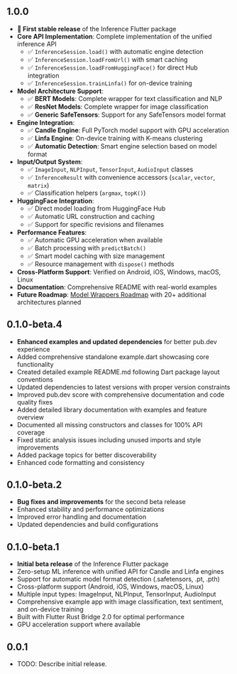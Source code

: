 ## 1.0.0

* **🎉 First stable release** of the Inference Flutter package
* **Core API Implementation**: Complete implementation of the unified inference API
  - ✅ `InferenceSession.load()` with automatic engine detection
  - ✅ `InferenceSession.loadFromUrl()` with smart caching
  - ✅ `InferenceSession.loadFromHuggingFace()` for direct Hub integration
  - ✅ `InferenceSession.trainLinfa()` for on-device training
* **Model Architecture Support**: 
  - ✅ **BERT Models**: Complete wrapper for text classification and NLP
  - ✅ **ResNet Models**: Complete wrapper for image classification
  - ✅ **Generic SafeTensors**: Support for any SafeTensors model format
* **Engine Integration**:
  - ✅ **Candle Engine**: Full PyTorch model support with GPU acceleration
  - ✅ **Linfa Engine**: On-device training with K-means clustering
  - ✅ **Automatic Detection**: Smart engine selection based on model format
* **Input/Output System**:
  - ✅ `ImageInput`, `NLPInput`, `TensorInput`, `AudioInput` classes
  - ✅ `InferenceResult` with convenience accessors (`scalar`, `vector`, `matrix`)
  - ✅ Classification helpers (`argmax`, `topK()`)
* **HuggingFace Integration**: 
  - ✅ Direct model loading from HuggingFace Hub
  - ✅ Automatic URL construction and caching
  - ✅ Support for specific revisions and filenames
* **Performance Features**:
  - ✅ Automatic GPU acceleration when available
  - ✅ Batch processing with `predictBatch()`
  - ✅ Smart model caching with size management
  - ✅ Resource management with `dispose()` methods
* **Cross-Platform Support**: Verified on Android, iOS, Windows, macOS, Linux
* **Documentation**: Comprehensive README with real-world examples
* **Future Roadmap**: [Model Wrappers Roadmap](knowledge/model_wrappers_roadmap.md) with 20+ additional architectures planned

## 0.1.0-beta.4

* **Enhanced examples and updated dependencies** for better pub.dev experience
* Added comprehensive standalone example.dart showcasing core functionality
* Created detailed example README.md following Dart package layout conventions
* Updated dependencies to latest versions with proper version constraints
* Improved pub.dev score with comprehensive documentation and code quality fixes
* Added detailed library documentation with examples and feature overview
* Documented all missing constructors and classes for 100% API coverage
* Fixed static analysis issues including unused imports and style improvements
* Added package topics for better discoverability
* Enhanced code formatting and consistency

## 0.1.0-beta.2

* **Bug fixes and improvements** for the second beta release
* Enhanced stability and performance optimizations
* Improved error handling and documentation
* Updated dependencies and build configurations

## 0.1.0-beta.1

* **Initial beta release** of the Inference Flutter package
* Zero-setup ML inference with unified API for Candle and Linfa engines
* Support for automatic model format detection (.safetensors, .pt, .pth)
* Cross-platform support (Android, iOS, Windows, macOS, Linux)
* Multiple input types: ImageInput, NLPInput, TensorInput, AudioInput
* Comprehensive example app with image classification, text sentiment, and on-device training
* Built with Flutter Rust Bridge 2.0 for optimal performance
* GPU acceleration support where available

## 0.0.1

* TODO: Describe initial release.
